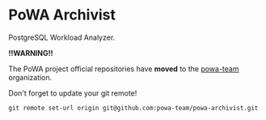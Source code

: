 PoWA Archivist
==============

PostgreSQL Workload Analyzer.

__**!!WARNING!!**__

The PoWA project official repositories have **moved** to the
[powa-team](https://github.com/powa-team) organization.

Don't forget to update your git remote!

~~~
git remote set-url origin git@github.com:powa-team/powa-archivist.git
~~~

